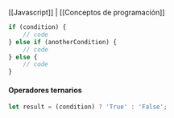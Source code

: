 [[Javascript]] | [[Conceptos de programación]]

```javascript
if (condition) {
	// code
} else if (anotherCondition) {
	// code
} else {
	// code
}
```
#### Operadores ternarios 
```javascript
let result = (condition) ? 'True' : 'False';
```
